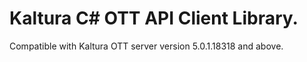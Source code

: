 # Kaltura C# OTT API Client Library.
Compatible with Kaltura OTT server version 5.0.1.18318 and above.
